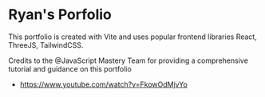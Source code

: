 # Ryan's Porfolio

This portfolio is created with Vite and uses popular frontend libraries React, ThreeJS, TailwindCSS.

Credits to the @JavaScript Mastery Team for providing a comprehensive tutorial and guidance on this portfolio
- https://www.youtube.com/watch?v=FkowOdMjvYo
